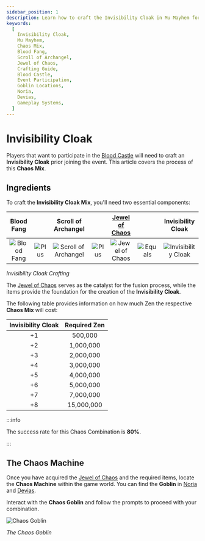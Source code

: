 ```yaml
---
sidebar_position: 1
description: Learn how to craft the Invisibility Cloak in Mu Mayhem for participation in the Blood Castle event. Explore the Chaos Mix process, including the required ingredients such as Blood Fang, Scroll of Archangel, and Jewel of Chaos. Discover the Zen cost for each level of Invisibility Cloak and locate the Chaos Machine through the Chaos Goblin in Noria and Devias. Enhance your gameplay by mastering the crafting of the Invisibility Cloak in Mu Mayhem.
keywords:
  [
    Invisibility Cloak,
    Mu Mayhem,
    Chaos Mix,
    Blood Fang,
    Scroll of Archangel,
    Jewel of Chaos,
    Crafting Guide,
    Blood Castle,
    Event Participation,
    Goblin Locations,
    Noria,
    Devias,
    Gameplay Systems,
  ]
---
```


# Invisibility Cloak

Players that want to participate in the [Blood Castle](/events/blood-castle) will need to craft an **Invisibility Cloak** prior joining the event. This article covers the process of this **Chaos Mix**.

## Ingredients

To craft the **Invisibility Cloak Mix**, you'll need two essential components:

|                      Blood Fang                      |                                       |                          Scroll of Archangel                           |                                       | [Jewel of Chaos](/items/jewels/regular-jewels/jewel-of-chaos) |                                         |                          Invisibility Cloak                          |
| :--------------------------------------------------: | :-----------------------------------: | :--------------------------------------------------------------------: | :-----------------------------------: | :-----------------------------------------------------------: | :-------------------------------------: | :------------------------------------------------------------------: |
| ![Blood Fang](/img/items/invitations/blood-bone.png) | ![Plus](/img/items/invitations/+.png) | ![Scroll of Archangel](/img/items/invitations/scroll-of-archangel.png) | ![Plus](/img/items/invitations/+.png) |        ![Jewel of Chaos](/img/items/jewels/chaos.png)         | ![Equals](/img/items/invitations/=.png) | ![Invisibility Cloak](/img/items/invitations/invisibility-cloak.png) |

_Invisibility Cloak Crafting_

The [Jewel of Chaos](/items/jewels/regular-jewels/jewel-of-chaos) serves as the catalyst for the fusion process, while the items provide the foundation for the creation of the **Invisibility Cloak**.

The following table provides information on how much Zen the respective **Chaos Mix** will cost:

| Invisibility Cloak | Required Zen |
| :----------------: | :----------: |
|         +1         |   500,000    |
|         +2         |  1,000,000   |
|         +3         |  2,000,000   |
|         +4         |  3,000,000   |
|         +5         |  4,000,000   |
|         +6         |  5,000,000   |
|         +7         |  7,000,000   |
|         +8         |  15,000,000  |

:::info

The success rate for this Chaos Combination is **80%**.

:::

## The Chaos Machine

Once you have acquired the [Jewel of Chaos](/items/jewels/regular-jewels/jewel-of-chaos) and the required items, locate the **Chaos Machine** within the game world. You can find the **Goblin** in [Noria](/maps/noria) and [Devias](/maps/devias).

Interact with the **Chaos Goblin** and follow the prompts to proceed with your combination.

![Chaos Goblin](/img/crafting/chaos-goblin.png)

_The Chaos Goblin_

